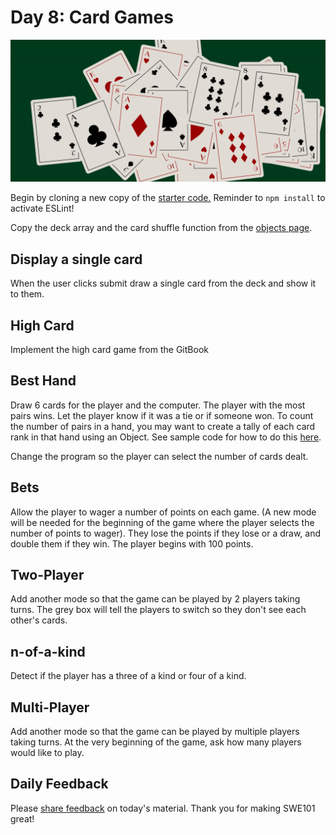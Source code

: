 # Day 8: Card Games

![](../.gitbook/assets/deckofcards_cover-02.png)

Begin by cloning a new copy of the [starter code.](https://github.com/rocketacademy/swe101-starter-code) Reminder to `npm install` to activate ESLint!

Copy the deck array and the card shuffle function from the [objects page](https://swe101.rocketacademy.co/10-javascript-objects/10-1-objects).

## Display a single card

When the user clicks submit draw a single card from the deck and show it to them.

## High Card

Implement the high card game from the GitBook

## Best Hand

Draw 6 cards for the player and the computer. The player with the most pairs wins. Let the player know if it was a tie or if someone won. To count the number of pairs in a hand, you may want to create a tally of each card rank in that hand using an Object. See sample code for how to do this [here](%20https://pastebin.com/NQhiPiYx). 

Change the program so the player can select the number of cards dealt.

## **Bets**

Allow the player to wager a number of points on each game. \(A new mode will be needed for the beginning of the game where the player selects the number of points to wager\). They lose the points if they lose or a draw, and double them if they win. The player begins with 100 points.

## Two-Player

Add another mode so that the game can be played by 2 players taking turns. The grey box will tell the players to switch so they don't see each other's cards.

## n-of-a-kind

Detect if the player has a three of a kind or four of a kind.

## Multi-Player

Add another mode so that the game can be played by multiple players taking turns. At the very beginning of the game, ask how many players would like to play.

## Daily Feedback

Please [share feedback](https://forms.gle/gWW8MbbRhaYdKiR38) on today's material. Thank you for making SWE101 great!

